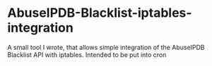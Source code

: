 # AbuseIPDB-Blacklist-iptables-integration
A small tool I wrote, that allows simple integration of the AbuseIPDB Blacklist API with iptables. Intended to be put into cron 

